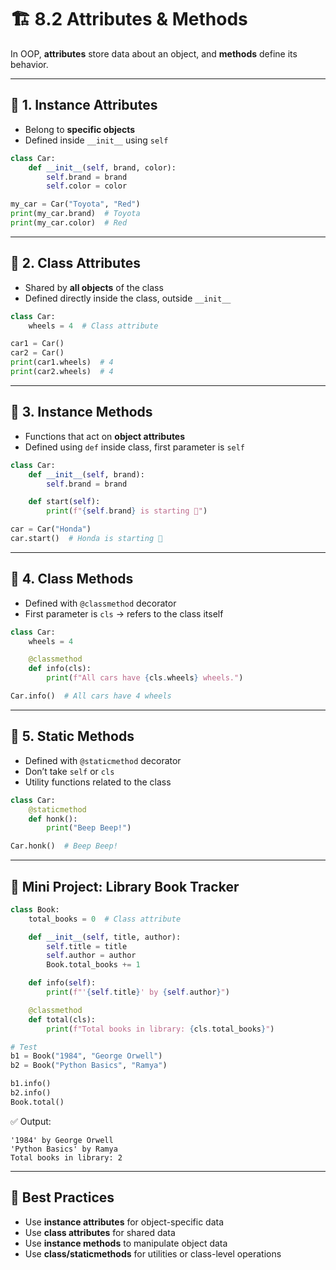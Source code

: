 # 🏗️ 8.2 Attributes & Methods

In OOP, **attributes** store data about an object, and **methods** define its behavior.

---

## 📌 1. Instance Attributes

* Belong to **specific objects**
* Defined inside `__init__` using `self`

```python
class Car:
    def __init__(self, brand, color):
        self.brand = brand
        self.color = color

my_car = Car("Toyota", "Red")
print(my_car.brand)  # Toyota
print(my_car.color)  # Red
```

---

## 📌 2. Class Attributes

* Shared by **all objects** of the class
* Defined directly inside the class, outside `__init__`

```python
class Car:
    wheels = 4  # Class attribute

car1 = Car()
car2 = Car()
print(car1.wheels)  # 4
print(car2.wheels)  # 4
```

---

## 📌 3. Instance Methods

* Functions that act on **object attributes**
* Defined using `def` inside class, first parameter is `self`

```python
class Car:
    def __init__(self, brand):
        self.brand = brand

    def start(self):
        print(f"{self.brand} is starting 🚗")

car = Car("Honda")
car.start()  # Honda is starting 🚗
```

---

## 📌 4. Class Methods

* Defined with `@classmethod` decorator
* First parameter is `cls` → refers to the class itself

```python
class Car:
    wheels = 4

    @classmethod
    def info(cls):
        print(f"All cars have {cls.wheels} wheels.")

Car.info()  # All cars have 4 wheels
```

---

## 📌 5. Static Methods

* Defined with `@staticmethod` decorator
* Don’t take `self` or `cls`
* Utility functions related to the class

```python
class Car:
    @staticmethod
    def honk():
        print("Beep Beep!")

Car.honk()  # Beep Beep!
```

---

## 🎯 Mini Project: Library Book Tracker

```python
class Book:
    total_books = 0  # Class attribute

    def __init__(self, title, author):
        self.title = title
        self.author = author
        Book.total_books += 1

    def info(self):
        print(f"'{self.title}' by {self.author}")

    @classmethod
    def total(cls):
        print(f"Total books in library: {cls.total_books}")

# Test
b1 = Book("1984", "George Orwell")
b2 = Book("Python Basics", "Ramya")

b1.info()
b2.info()
Book.total()
```

✅ Output:

```
'1984' by George Orwell
'Python Basics' by Ramya
Total books in library: 2
```

---

## 🧠 Best Practices

* Use **instance attributes** for object-specific data
* Use **class attributes** for shared data
* Use **instance methods** to manipulate object data
* Use **class/staticmethods** for utilities or class-level operations
